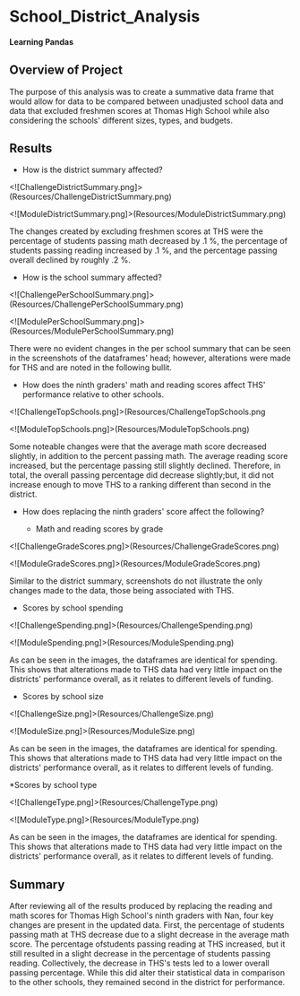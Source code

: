 # School_District_Analysis
#### Learning Pandas

## Overview of Project
The purpose of this analysis was to create a summative data frame that would allow for data to be compared between unadjusted school data and data that excluded freshmen scores at Thomas High School while also considering the schools' different sizes, types, and budgets.

## Results
* How is the district summary affected?

<![ChallengeDistrictSummary.png]>(Resources/ChallengeDistrictSummary.png)

<![ModuleDistrictSummary.png]>(Resources/ModuleDistrictSummary.png)

The changes created by excluding freshmen scores at THS were the percentage of students passing math decreased by .1 %, the percentage of students passing reading increased by .1 %, and the percentage passing overall declined by roughly .2 %.

* How is the school summary affected?

<![ChallengePerSchoolSummary.png]>(Resources/ChallengePerSchoolSummary.png)

<![ModulePerSchoolSummary.png]>(Resources/ModulePerSchoolSummary.png)

There were no evident changes in the per school summary that can be seen in the screenshots of the dataframes' head; however, alterations were made for THS and are noted in the following bullit.

* How does the ninth graders' math and reading scores affect THS' performance relative to other schools. 

<![ChallengeTopSchools.png]>(Resources/ChallengeTopSchools.png

<![ModuleTopSchools.png]>(Resources/ModuleTopSchools.png)

Some noteable changes were that the average math score decreased slightly, in addition to the percent passing math. The average reading score increased, but the percentage passing still slightly declined. Therefore, in total, the overall passing percentage did decrease slightly;but, it did not increase enough to move THS to a ranking different than second in the district.

* How does replacing the ninth graders' score affect the following?

  * Math and reading scores by grade
 
<![ChallengeGradeScores.png]>(Resources/ChallengeGradeScores.png)

<![ModuleGradeScores.png]>(Resources/ModuleGradeScores.png)

Similar to the district summary, screenshots do not illustrate the only changes made to the data, those being associated with THS.

  * Scores by school spending
 
<![ChallengeSpending.png]>(Resources/ChallengeSpending.png)

<![ModuleSpending.png]>(Resources/ModuleSpending.png)

As can be seen in the images, the dataframes are identical for spending. This shows that alterations made to THS data had very little impact on the districts' performance overall, as it relates to different levels of funding. 

  * Scores by school size

<![ChallengeSize.png]>(Resources/ChallengeSize.png)

<![ModuleSize.png]>(Resources/ModuleSize.png)

As can be seen in the images, the dataframes are identical for spending. This shows that alterations made to THS data had very little impact on the districts' performance overall, as it relates to different levels of funding.

  *Scores by school type

<![ChallengeType.png]>(Resources/ChallengeType.png)

<![ModuleType.png]>(Resources/ModuleType.png)

As can be seen in the images, the dataframes are identical for spending. This shows that alterations made to THS data had very little impact on the districts' performance overall, as it relates to different levels of funding.

## Summary

After reviewing all of the results produced by replacing the reading and math scores for Thomas High School's ninth graders with Nan, four key changes are present in the updated data. First, the percentage of students passing math at THS decrease due to a slight decrease in the average math score. The percentage ofstudents passing reading at THS increased, but it still resulted in a slight decrease in the percentage of students passing reading. Collectively, the decrease in THS's tests led to a lower overall passing percentage. While this did alter their statistical data in comparison to the other schools, they remained second in the district for performance.  
